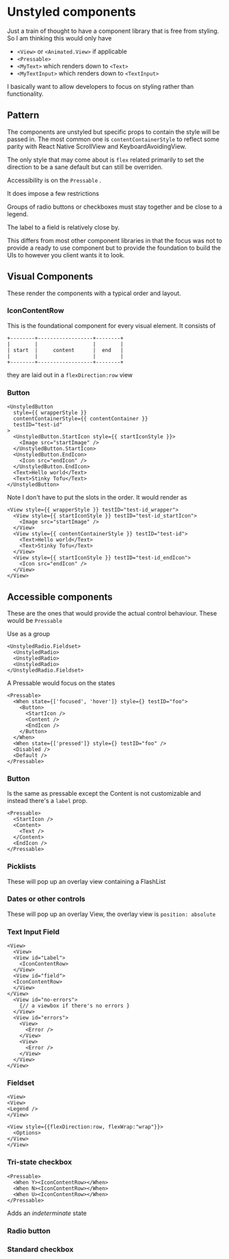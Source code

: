 # Unstyled components

Just a train of thought to have a component library that is free from styling.
So I am thinking this would only have

- `<View>` or `<Animated.View>` if applicable
- `<Pressable>`
- `<MyText>` which renders down to `<Text>`
- `<MyTextInput>` which renders down to `<TextInput>`

I basically want to allow developers to focus on styling rather than functionality.

## Pattern

The components are unstyled but specific props to contain the style will be passed in. The most common one is `contentContainerStyle` to reflect some parity with React Native ScrollView and KeyboardAvoidingView.

The only style that may come about is `flex` related primarily to set the direction to be a sane default but can still be overriden.

Accessibility is on the `Pressable` .

It does impose a few restrictions

Groups of radio buttons or checkboxes must stay together and be close to a legend.

The label to a field is relatively close by.

This differs from most other component libraries in that the focus was not to provide a ready to use component but to provide the foundation to build the UIs to however you client wants it to look.

## Visual Components

These render the components with a typical order and layout.

### IconContentRow

This is the foundational component for every visual element.  It consists of

```ascii
+--------+------------------+--------+
|        |                  |        |
| start  |     content      |  end   |
|        |                  |        |
+--------+------------------+--------+
```

they are laid out in a `flexDirection:row` view
### Button

```tsx
<UnstyledButton
  style={{ wrapperStyle }}
  contentContainerStyle={{ contentContainer }}
  testID="test-id"
>
  <UnstyledButton.StartIcon style={{ startIconStyle }}>
    <Image src="startImage" />
  </UnstyledButton.StartIcon>
  <UnstyledButton.EndIcon>
    <Icon src="endIcon" />
  </UnstyledButton.EndIcon>
  <Text>Hello world</Text>
  <Text>Stinky Tofu</Text>
</UnstyledButton>
```

Note I don't have to put the slots in the order. It would render as

```tsx
<View style={{ wrapperStyle }} testID="test-id_wrapper">
  <View style={{ startIconStyle }} testID="test-id_startIcon">
    <Image src="startImage" />
  </View>
  <View style={{ contentContainerStyle }} testID="test-id">
    <Text>Hello world</Text>
    <Text>Stinky Tofu</Text>
  </View>
  <View style={{ startIconStyle }} testID="test-id_endIcon">
    <Icon src="endIcon" />
  </View>
</View>
```

## Accessible components

These are the ones that would provide the actual control behaviour. These would be `Pressable`

Use as a group

```tsx
<UnstyledRadio.Fieldset>
  <UnstyledRadio>
  <UnstyledRadio>
  <UnstyledRadio>
</UnstyledRadio.Fieldset>
```

A Pressable would focus on the states

```tsx
<Pressable>
  <When state={['focused', 'hover']} style={} testID="foo">
    <Button>
      <StartIcon />
      <Content />
      <EndIcon />
    </Button>
  </When>
  <When state={['pressed']} style={} testID="foo" />
  <Disabled />
  <Default />
</Pressable>
```

### Button

Is the same as pressable except the Content is not customizable and instead there's a `label` prop.

```tsx
<Pressable>
  <StartIcon />
  <Content>
    <Text />
  </Content>
  <EndIcon />
</Pressable>
```

### Picklists

These will pop up an overlay view containing a FlashList

### Dates or other controls

These will pop up an overlay View, the overlay view is `position: absolute`

### Text Input Field

```tsx
<View>
  <View>
  <View id="Label">
    <IconContentRow>
  </View>
  <View id="field">
  <IconContentRow>
  </View>
</View>
  <View id="no-errors">
    {// a viewbox if there's no errors }
  </View>
  <View id="errors">
    <View>
      <Error />
    </View>
    <View>
      <Error />
    </View>
  </View>
</View>
```

### Fieldset

```
<View>
<View>
<Legend />
</View>

<View style={{flexDirection:row, flexWrap:"wrap"}}>
  <Options>
</View>
</View>
```

### Tri-state checkbox

```
<Pressable>
  <When Y><IconContentRow></When>
  <When N><IconContentRow></When>
  <When U><IconContentRow></When>
</Pressable>
```

Adds an _indeterminate_ state

### Radio button

### Standard checkbox
